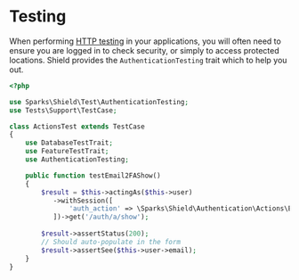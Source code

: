 # Testing

When performing [HTTP testing](https://codeigniter.com/user_guide/testing/feature.html) in your applications, you 
will often need to ensure you are logged in to check security, or simply to access protected locations. Shield
provides the `AuthenticationTesting` trait which to help you out.

```php
<?php

use Sparks\Shield\Test\AuthenticationTesting;
use Tests\Support\TestCase;

class ActionsTest extends TestCase
{
    use DatabaseTestTrait;
	use FeatureTestTrait;
	use AuthenticationTesting;

    public function testEmail2FAShow()
    {
        $result = $this->actingAs($this->user)
           ->withSession([
               'auth_action' => \Sparks\Shield\Authentication\Actions\Email2FA::class,
           ])->get('/auth/a/show');
    
        $result->assertStatus(200);
        // Should auto-populate in the form
        $result->assertSee($this->user->email);
    }
}
```

